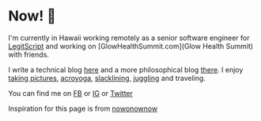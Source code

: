# Now! 🤸‍

I'm currently in Hawaii working remotely as a senior software engineer for [LegitScript](https://legitscript.com) and working on [GlowHealthSummit.com](Glow Health Summit) with friends.

I write a technical blog [here](https://medium.com/@waynehoover) and a more philosophical blog [there](https://blissofbeing.com). I enjoy [taking pictures](https://500px.com/wayneh), [acroyoga](http://www.hooping.org/2013/12/acro-hooping-ashlyn-baum-wayne-hoover), [slacklining](https://www.instagram.com/p/BV5eVy-Fmmk), [juggling](https://www.instagram.com/p/BL9O2siB8KH) and traveling.

You can find me on [FB](https://fb.me/waynehoover) or [IG](https://instagram.com/blissofbeing) or [Twitter](https://twitter.com/blissofbeing)

Inspiration for this page is from [nowonownow](http://nownownow.com/about)